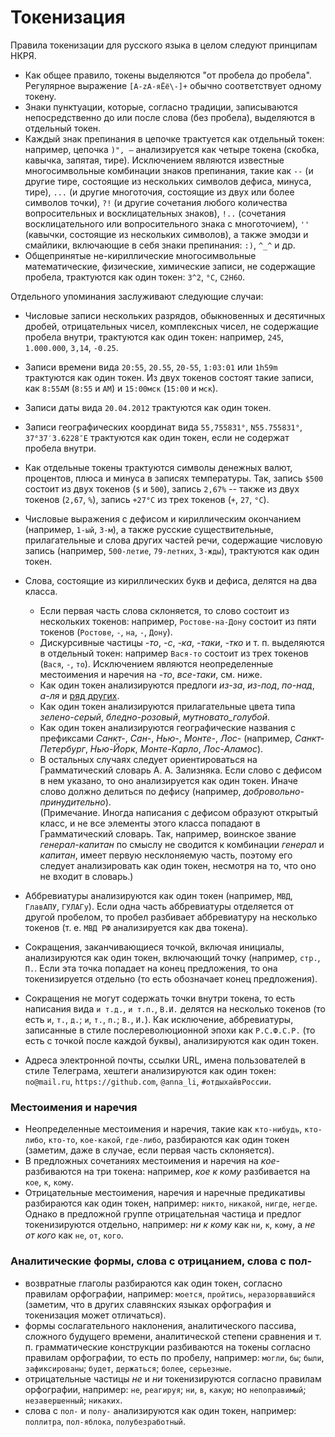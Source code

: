 # Токенизация

Правила токенизации для русского языка в целом следуют принципам НКРЯ.  

* Как общее правило, токены выделяются "от пробела до пробела". Регулярное выражение `[А-zА-яЁё\-]+` обычно соответствует одному токену.  
* Знаки пунктуации, которые, согласно традиции, записываются непосредственно до или после слова (без пробела), выделяются в отдельный токен.  
* Каждый знак препинания в цепочке трактуется как отдельный токен: например, цепочка `)", —` анализируется как четыре токена (скобка, кавычка, запятая, тире). Исключением являются известные многосимвольные комбинации знаков препинания, такие как `--` (и другие тире, состоящие из нескольких символов дефиса, минуса, тире), `...` (и другие многоточия, состоящие из двух или более символов точки), `?!` (и другие сочетания любого количества вопросительных и восклицательных знаков), `!..` (сочетания восклицательного или вопросительного знака с многоточием), `''` (кавычки, состоящие из нескольких символов), а также эмодзи и смайлики, включающие в себя знаки препинания: `:)`, `^_^` и др.  
* Общепринятые не-кириллические многосимвольные математические, физические, химические записи, не содержащие пробела, трактуются как один токен: `3^2`, `°С`, `C2H6O`.  

Отдельного упоминания заслуживают следующие случаи:  
* Числовые записи нескольких разрядов, обыкновенных и десятичных дробей, отрицательных чисел, комплексных чисел, не содержащие пробела внутри, трактуются как один токен: например, `245`, `1.000.000`, `3,14`, `-0.25`.  
* Записи времени вида `20:55`, `20.55`, `20-55`, `1:03:01` или `1h59m` трактуются как один токен. Из двух токенов состоят такие записи, как `8:55AM` (`8:55` и `AM`) и `15:00мск` (`15:00` и `мск`).   
* Записи даты вида `20.04.2012` трактуются как один токен.
* Записи географических координат вида `55,755831°`, `N55.755831°`, `37°37′3.6228″E` трактуются как один токен, если не содержат пробела внутри.   
* Как отдельные токены трактуются символы денежных валют, процентов, плюса и минуса в записях температуры. Так, запись `$500` состоит из двух токенов (`$` и `500`), запись `2,67%` -- также из двух токенов (`2,67`, `%`), запись `+27°С` из трех токенов (`+`, `27`, `°С`).  
* Числовые выражения с дефисом и кириллическим окончанием (например, `1-ый`, `3-м`), а также русские существительные, прилагательные и слова других частей речи, содержащие числовую запись (например, `500-летие`, `79-летних`, `3-жды`), трактуются как один токен.   
* Слова, состоящие из кириллических букв и дефиса, делятся на два класса.
  * Если первая часть слова склоняется, то слово состоит из нескольких токенов: например, `Ростове-на-Дону` состоит из пяти токенов (`Ростове`, `-`, `на`, `-`, `Дону`).
  * Дискурсивные частицы _-то_, _-с_, _-ка_, _-таки_, _-тко_ и т. п. выделяются в отдельный токен: например `Вася-то` состоит из трех токенов (`Вася`, `-`, `то`). Исключением являются неопределенные местоимения и наречия на _-то_, _все-таки_, см. ниже.   
  * Как один токен анализируются предлоги _из-за_, _из-под_, _по-над_, _а-ля_ и [ряд других](https://ruscorpora.ru/s/axMZE).
  * Как один токен анализируются прилагательные цвета типа _зелено-серый_, _бледно-розовый_, _мутновато_голубой_.  
  * Как один токен анализируются географические названия с префиксами _Санкт-_, _Сан-_, _Нью-_, _Монте-_, _Лос-_ (например, _Санкт-Петербург_, _Нью-Йорк_, _Монте-Карло_, _Лос-Аламос_).   
  * В остальных случаях следует ориентироваться на Грамматический словарь А. А. Зализняка. Если слово с дефисом в нем указано, то оно анализируется как один токен. Иначе слово должно делиться по дефису (например, _добровольно-принудительно_).  
  (Примечание. Иногда написания с дефисом образуют открытый класс, и не все элементы этого класса попадают в Грамматический словарь. Так, например, воинское звание _генерал-капитан_ по смыслу не сводится к комбинации _генерал_ и _капитан_, имеет первую несклоняемую часть, поэтому его следует анализировать как один токен, несмотря на то, что оно не входит в словарь.)  

* Аббревиатуры анализируются как один токен (например, `МВД`, `ГлавАПУ`, `ГУЛАГу`). Если одна часть аббревиатуры отделяется от другой пробелом, то пробел разбивает аббревиатуру на несколько токенов (т. е. `МВД РФ` анализируется как два токена).  
* Сокращения, заканчивающиеся точкой, включая инициалы, анализируются как один токен, включающий точку (например, `стр.`, `П.`. Если эта точка попадает на конец предложения, то она токенизируется отдельно (то есть обозначает конец предложения).  
* Сокращения не могут содержать точки внутри токена, то есть написания вида `и т.д.`, `и т.п.`, `В.И.` делятся на несколько токенов (то есть `и`, `т.`, `д.`; `и`, `т.`, `п.`; `В.`, `И.`). Как исключение, аббревиатуры, записанные в стиле послереволюционной эпохи как `Р.С.Ф.С.Р.` (то есть с точкой после каждой буквы), анализируются как один токен.    
* Адреса электронной почты, ссылки URL, имена пользователей в стиле Телеграма, хештеги анализируются как один токен: `no@mail.ru`, `https://github.com`, `@anna_li`, `#отдыхайвРоссии`.   


### Местоимения и наречия  

* Неопределенные местоимения и наречия, такие как `кто-нибудь`, `кто-либо`, `кто-то`, `кое-какой`, `где-либо`, разбираются как один токен (заметим, даже в случае, если первая часть склоняется).  
* В предложных сочетаниях местоимения и наречия на _кое-_ разбиваются на три токена: например, _кое к кому_ разбивается на `кое`, `к`, `кому`.  
* Отрицательные местоимения, наречия и наречные предикативы разбираются как один токен, например: `никто`, `никакой`, `нигде`, `негде`. Однако в предложной группе отрицательная частица и предлог токенизируются отдельно, например: _ни к кому_ как `ни`, `к`, `кому`, а _не от кого_ как `не`, `от`, `кого`.  

### Аналитические формы, слова с отрицанием, слова с пол-  

* возвратные глаголы разбираются как один токен, согласно правилам орфографии, например: `моется`, `пройтись`, `неразорвавшийся` (заметим, что в других славянских языках орфография и токенизация может отличаться).  
* формы сослагательного наклонения, аналитического пассива, сложного будущего времени, аналитической степени сравнения и т. п. грамматические конструкции разбиваются на токены согласно правилам орфографии, то есть по пробелу, например: `могли`, `бы`; `были`, `зафиксированы`; `будет`, `держаться`; `более`, `серьезные`.  
* отрицательные частицы _не_ и _ни_ токенизируются согласно правилам орфографии, например: `не`, `реагируя`; `ни`, `в`, `какую`; но `непоправимый`; `незавершенный`; `никаких`.  
* слова с `пол-` и `полу-` анализируются как один токен, например: `поллитра`, `пол-яблока`, `полубезработный`.  
